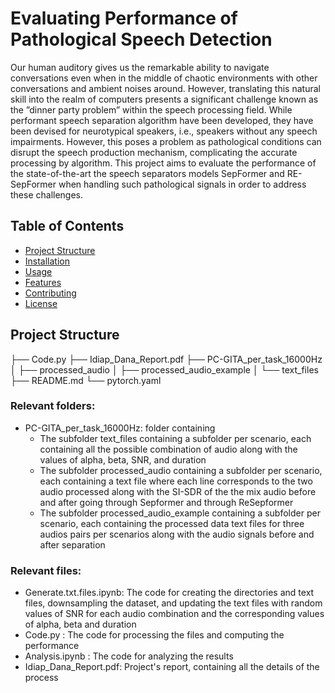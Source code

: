 
# Evaluating Performance of Pathological Speech Detection 

Our human auditory gives us the remarkable ability to navigate conversations even when in the middle of chaotic environments with other conversations and ambient noises around. However, translating this natural skill into the realm of computers presents a significant challenge known as the ”dinner party problem” within the speech processing field. While performant speech separation algorithm have been developed, they have been devised for neurotypical speakers, i.e., speakers without any speech impairments. However, this poses a problem as pathological conditions can disrupt the speech production mechanism, complicating the accurate processing by algorithm. This project aims to evaluate the performance of the state-of-the-art the speech separators models SepFormer and RE-SepFormer when handling such pathological signals in order to address these challenges.

## Table of Contents
- [Project Structure](#project-structure)
- [Installation](#installation)
- [Usage](#usage)
- [Features](#features)
- [Contributing](#contributing)
- [License](#license)

## Project Structure
├── Code.py ├── Idiap_Dana_Report.pdf ├── PC-GITA_per_task_16000Hz │ ├── processed_audio │ ├── processed_audio_example │ └── text_files ├── README.md └── pytorch.yaml




### Relevant folders:
- PC-GITA_per_task_16000Hz: folder containing
  - The subfolder text_files containing a subfolder per scenario, each containing all the possible combination of audio along with the values of alpha, beta, SNR, and duration
  - The subfolder processed_audio containing a subfolder per scenario, each containing a text file where each line corresponds to the two audio processed along with the SI-SDR of the the mix audio before and after going through Sepformer and through ReSepformer
  - The subfolder processed_audio_example containing a subfolder per scenario, each containing the processed data text files for three audios pairs per scenarios along with the audio signals before and after separation

### Relevant files:
- Generate.txt.files.ipynb: The code for creating the directories and text files, downsampling the dataset, and updating the text files with random values of SNR for each audio combination and the corresponding values of alpha, beta and duration
- Code.py : The code for processing the files and computing the performance
- Analysis.ipynb : The code for analyzing the results
- Idiap_Dana_Report.pdf: Project's report, containing all the details of the process

